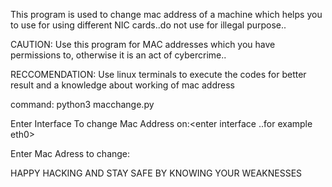 This program is used to change mac address of a machine which helps you to use for using different NIC cards..do not use for illegal purpose..

CAUTION: Use this program for MAC addresses which you have permissions to, otherwise it is an act of cybercrime..

RECCOMENDATION: Use linux terminals to execute the codes for better result and a knowledge about working of mac address


command: python3 macchange.py

Enter Interface To change Mac Address on:<enter interface ..for example eth0>

Enter Mac Adress to change:<enter mac address in format aa:bb:cc:dd:ee:ff>



HAPPY HACKING AND STAY SAFE BY KNOWING YOUR WEAKNESSES
